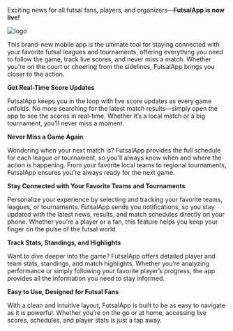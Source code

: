 Exciting news for all futsal fans, players, and organizers—**FutsalApp is now live!**

![logo](https://encrypted-tbn0.gstatic.com/images?q=tbn:ANd9GcTqaL_KoRQb7Vkv54oom_UthF-X_703u5geHA&s)

This brand-new mobile app is the ultimate tool for staying connected with your favorite futsal leagues and tournaments, offering everything you need to follow the game, track live scores, and never miss a match.
Whether you're on the court or cheering from the sidelines, FutsalApp brings you closer to the action.

**Get Real-Time Score Updates**

FutsalApp keeps you in the loop with live score updates as every game unfolds. No more searching for the latest match results—simply open the app to see the scores in real-time. Whether it’s a local match or a big tournament, you’ll never miss a moment.

**Never Miss a Game Again**

Wondering when your next match is? FutsalApp provides the full schedule for each league or tournament, so you’ll always know when and where the action is happening. From your favorite local teams to regional tournaments, FutsalApp ensures you're always ready for the next game.

**Stay Connected with Your Favorite Teams and Tournaments**

Personalize your experience by selecting and tracking your favorite teams, leagues, or tournaments. FutsalApp sends you notifications, so you stay updated with the latest news, results, and match schedules directly on your phone. Whether you're a player or a fan, this feature helps you keep your finger on the pulse of the futsal world.

**Track Stats, Standings, and Highlights**

Want to dive deeper into the game? FutsalApp offers detailed player and team stats, standings, and match highlights. Whether you’re analyzing performance or simply following your favorite player’s progress, the app provides all the information you need to stay informed.

**Easy to Use, Designed for Futsal Fans**

With a clean and intuitive layout, FutsalApp is built to be as easy to navigate as it is powerful. Whether you’re on the go or at home, accessing live scores, schedules, and player stats is just a tap away.

